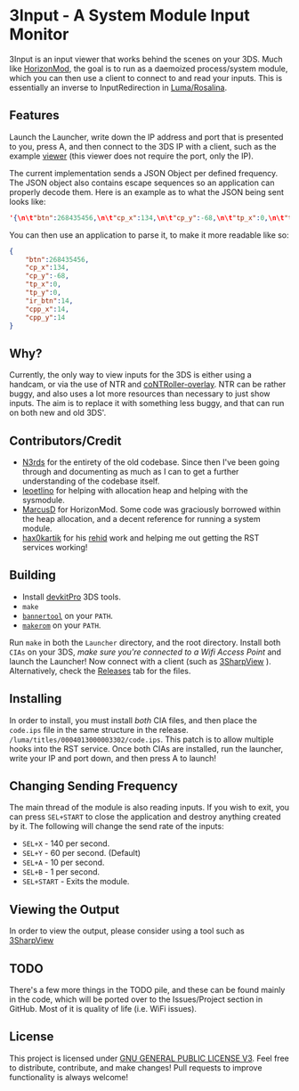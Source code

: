 # 3Input - A System Module Input Monitor

3Input is an input viewer that works behind the scenes on your 3DS. Much like [HorizonMod](https://github.com/Bas25/HorizonMod), the goal is to run as a daemoized process/system module, which you can then use a client to connect to and read your inputs. This is essentially an inverse to InputRedirection in [Luma/Rosalina](https://github.com/LumaTeam/Luma3DS/wiki/Rosalina#inputredirection).

## Features
Launch the Launcher, write down the IP address and port that is presented to you, press A, and then connect to the 3DS IP with a client, such as the example [viewer](https://github.com/phlexplexico/3input/viewer/) (this viewer does not require the port, only the IP).

The current implementation sends a JSON Object per defined frequency. The JSON object also contains escape sequences so an application can properly decode them. Here is an example as to what the JSON being sent looks like:
```JSON
'{\n\t"btn":268435456,\n\t"cp_x":134,\n\t"cp_y":-68,\n\t"tp_x":0,\n\t"tp_y":0,\n\t"ir_btn":14,\n\t"cpp_x":14,\n\t"cpp_y":14\n}\n'
```

You can then use an application to parse it, to make it more readable like so:
```JSON
{
    "btn":268435456,
    "cp_x":134,
    "cp_y":-68,
    "tp_x":0,
    "tp_y":0,
    "ir_btn":14,
    "cpp_x":14,
    "cpp_y":14
}
```

## Why?
Currently, the only way to view inputs for the 3DS is either using a handcam, or via the use of NTR and [coNTRoller-overlay](https://github.com/zed0/coNTRoller-overlay). NTR can be rather buggy, and also uses a lot more resources than necessary to just show inputs. The aim is to replace it with something less buggy, and that can run on both new and old 3DS'.

## Contributors/Credit
- [N3rds](https://github.com/n3rdswithgame) for the entirety of the old codebase. Since then I've been going through and documenting as much as I can to get a further understanding of the codebase itself.
- [leoetlino](https://github.com/leoetlino) for helping with allocation heap and helping with the sysmodule.
- [MarcusD](https://github.com/Bas25/HorizonMod) for HorizonMod. Some code was graciously borrowed within the heap allocation, and a decent reference for running a system module.
- [hax0kartik](https://github.com/hax0kartik) for his [rehid](https://github.com/hax0kartik/rehid) work and helping me out getting the RST services working!

## Building
 - Install [devkitPro](http://devkitpro.org/) 3DS tools.
 - `make`
 - [`bannertool`](https://github.com/Steveice10/bannertool/releases) on your `PATH`.
 - [`makerom`](https://github.com/3DSGuy/Project_CTR/releases) on your `PATH`.

 Run `make` in both the `Launcher` directory, and the root directory. Install both `CIAs` on your 3DS, *make sure you're connected to a Wifi Access Point* and launch the Launcher! Now connect with a client (such as [3SharpView](https://github.com/PhlexPlexico/3SharpView) ). Alternatively, check the [Releases](https://github.com/PhlexPlexico/3input/releases) tab for the files.

## Installing
In order to install, you must install *both* CIA files, and then place the `code.ips` file in the same structure in the release. `/luma/titles/0004013000003302/code.ips`. This patch is to allow multiple hooks into the RST service. Once both CIAs are installed, run the launcher, write your IP and port down, and then press A to launch!

## Changing Sending Frequency
The main thread of the module is also reading inputs. If you wish to exit, you can press `SEL+START` to close the application and destroy anything created by it. The following will change the send rate of the inputs:
- `SEL+X` - 140 per second.
- `SEL+Y` - 60 per second. (Default)
- `SEL+A` - 10 per second. 
- `SEL+B` - 1 per second.
- `SEL+START` - Exits the module.

## Viewing the Output
In order to view the output, please consider using a tool such as [3SharpView](https://github.com/PhlexPlexico/3SharpView)

## TODO
There's a few more things in the TODO pile, and these can be found mainly in the code, which will be ported over to the Issues/Project section in GitHub. Most of it is quality of life (i.e. WiFi issues).

## License
This project is licensed under [GNU GENERAL PUBLIC LICENSE V3](https://www.gnu.org/licenses/gpl-3.0.en.html). Feel free to distribute, contribute, and make changes! Pull requests to improve functionality is always welcome!
